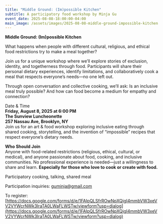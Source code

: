 ```yaml
---
title: "Middle Ground: (Im)possible Kitchen"
subtitle: A participatory food workshop by Minja Gu
event_date: 2025-08-08-18:00:00-04:00
main_image: /assets/images/2025-08-08-middle-ground-impossible-kitchen.png
---
```


**Middle Ground: (Im)possible Kitchen**

What happens when people with different cultural, religious, and ethical food
restrictions try to make a meal together?

Join us for a unique workshop where we’ll explore stories of exclusion,
identity, and togetherness through food. Participants will share their personal
dietary experiences, identify limitations, and collaboratively cook a meal that
respects everyone’s needs—no one left out.

Through open conversation and collective cooking, we’ll ask: Is an inclusive
meal truly possible? And how can food become a medium for empathy and
connection?

Date & Time<br>
**Friday, August 8, 2025 at 6:00 PM**<br>
**The Sunview Luncheonette**<br>
**257 Nassau Ave, Brooklyn, NY**<br>
Join us for an art & food workshop exploring inclusive eating through shared
cooking, storytelling, and the invention of “impossible” recipes that respect
everyone’s dietary needs. 

**Who Should Join**<br>
Anyone with food-related restrictions (religious, ethical, cultural, or
medical), and anyone passionate about food, cooking, and inclusive communities.
No professional experience is needed—just a willingness to share and learn.
**Especially for those who love to cook or create with food.**

Participatory cooking, talking, shared meal

Participation inquiries: guminja@gmail.com

To register:
[https://docs.google.com/forms/d/e/1FAIpQLSfrROwNpXQjgI4mmbVW3xeVV2VYWcrNWk3IraTA0LWaFLWSTw/viewform?usp=dialog](https://docs.google.com/forms/d/e/1FAIpQLSfrROwNpXQjgI4mmbVW3xeVV2VYWcrNWk3IraTA0LWaFLWSTw/viewform?usp=dialog)

